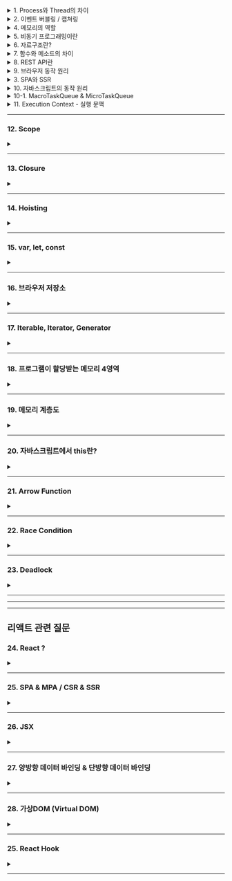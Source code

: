 
<details>  
<summary> 1. Process와 Thread의 차이</summary>
<br>
	
프로세스는 운영체제로부터 자원을 할당받는 작업의 단위로 개별적인 메모리 공간을 할당 받고  
쓰레드는 할당받은 자원을 이용하는 실행의 단위로 메모리의 Stack영역은 개별적으로 할당받고, Text, Data, Heap영역은 서로 공유한다  
프로세스는 서로 자원을 공유하지 않는 독립 구조를 가지기 때문에 안정성이 높지만  
컨텍스트 스위칭시 발생하는 오버헤드가 쓰레드에 비해 무겁고, 프로세스간 통신을 위해선 IPC라는 특수한 통신 기법을 사용해야 한다는 단점이 있다.  
쓰레드를 이용하면 시스템 콜이 줄어들어 시스템 자원 소모가 감소하고, 공유 자원 사용으로 인한 처리 비용 감소, 처리량 증가 등의 장점이 있지만  
자원을 공유하며 발생하는 문제가 있을 수 있고, 한 쓰레드의 문제가 다른 쓰레드에 영향을 끼칠 수 있다는 단점이 있다 	
</details>
 
<details>  
<summary> 2. 이벤트 버블링 / 캡쳐링</summary>
<br>  
	
이벤트 버블링은 이벤트 발생시 할당된 핸들러가 동작하고 최상위 요소까지 연속적으로 각각의 핸들러가 동작하는 흐름이고  
버블링을 document객체까지 진행되는데 이를 막고 싶으면 stopPropagation()메소드를 사용하면 된다  
만약 할당된 핸들러가 여럿일 경우에 모든 핸들러의 동작을 막고 싶으면 stopImmidiatePropagation() 메소드를 사용해야 한다  
이벤트 캡쳐링은 버블링과 반대로 최하위 요소까지 핸들러가 연속적으로 동작하는 흐름이다  
capture속성을 true로 설정해서 사용할 수 있다  
이벤트 버블링과 캡쳐링을 통해 이벤트 위임을 할 수 있는데 이벤트 위임을 구현하면  
이벤트 핸들러를 상위 요소에서 한번에 관리할 수 있고, 아직 생성되지않은 요소에도 이벤트 핸들러를 등록할 수 있다. 
		
- 이벤트 핸들러 : 이벤트가 발생했을 때 실행되는 함수
- 이벤트 핸들러 할당  
: HTML방식 ,DOM 프로퍼티 방식, `addEventListener(...)`,  
	```javascript
	//HTML방식
	<input value="클릭해 주세요." onclick="alert('클릭!')" type="button"> // 복수할당 불가능
	
	//DOM 프로퍼티 방식
	<input type="button" id="button" value="클릭해 주세요.">
	<script>
	  button.onclick = function() {
	    alert('클릭!');
	  };
	</script> // 복수의 핸들러 할당시 덮어씀
	```
- 이벤트 핸들러 제거 : `removeEventListener(...)`
- event.target : 이벤트가 발생한 가장 안쪽 요소(= 실제 이벤트가 시작된 요소)
- event.currentTarget : '현재' 실행중인 핸들러가 할당된 요소
- event.eventPhase : 현재 이벤트 흐름 단계(캡쳐링=1, 타깃=2, 버블링=3)

	
	
</details>

<details>  
<summary> 4. 메모리의 역할</summary>
<br>  
	
메모리는 대표적으로 RAM과 ROM으로 나눌 수 있다  
RAM은 Random Access Memory의 줄임말로 이름에서 알 수 있듯이 임의의 영역에 접근해 읽기와 쓰기를 할 수 있는 휘발성 메모리다  
어느 영역에 접근하든 동일한 시간이 걸린다는 특징이 있고 CPU의 처리결과나 사용할 데이터들을 준비하는 용도로 사용한다  
ROM은 Read Only Memory의 약자로 읽기만 가능한 비휘발성 메모리다  
변경 가능성이 없는 시스템 소프트웨어를 저장하는데 사용되고 수정이나 삭제를 위해선 특수한 방법을 사용해야 한다  
</details>

<details>  
<summary> 5. 비동기 프로그래밍이란</summary>
<br>  
	
비동기 프로그래밍은 시간일 걸리는 작업이 끝나지 않은 상태에서 다음 작업을 요청하여  
non-block방식으로 처리하는 프로그래밍 기법이다. 
Callback함수, Promise, await / async를 통해 구현할 수 있다

**Callback함수**는 함수의 인자로 들어가는 함수를 말하며 어떤 함수를 사용하냐에 따라 동기적 / 비동기적으로 선택해서 구현할 수 있다
간편하게 사용할 수 있지만 중첩이 과할경우 가독성도 안좋고 유지보수도 힘들어지는 Callback지옥을 만날 수 있다

**Promise**는 비동기 작업의 처리 결과에 따라 표준화된 방식으로 처리한다  
resolve와 reject라는 인자를 받고 성공시 then을 통해 resolve를, 실패시 catch를 통해 reject를, finally를 통해 성공 / 실패에 상관없는 결과값을 호출할 수 있다  
promise를 반환하기 때문에 promise chaining이 가능하지만 이 역시 중첩이 과하면 Callback지옥과 유사한 경험을 할 수 있다  

**async / await**을 통해 비동기를 동기적으로 보이게 해서 Promise를 단순화할 수 있다  
async 함수 내부에서 await 사용을 통해 구현할 수 있고 예외처리는 try/catch문으로 한다  
promise를 반환하기 때문에 await, then 등을 붙일 수 있고 사용법에 따라 동기적 / 비동기적으로 처리할 수 있다
  
</details>

<details>    
<summary> 6. 자료구조란? </summary>
<br> 
	
  자료구조는 데이터를 효율적으로 사용하기위해 체계적으로 저장하기 위한 방식으로  
  정수, 실수 같은 자료형을 나타내는 단순 구조,  
  배열, 연결리스트, 스택, 큐 등등의 선형 구조,  
  그래프, 트리같은 비선형 구조,  
  그리고 파일구조가 있다  
  
  **배열** : 동일한 타입의 데이터가 연속적으로 있는 가장 기본적인 자료구조, Index를 통해 접근할 수 있다  
  **연결 리스트** : 데이터와 포인터로 이루어진 노드들이 연결되어 리스트를 이루는 자료 구조, 단일 연결리스트, 이중 연결 리스트, 원형 연결 리스트가 있다  
  **스택** : 후입선출(LIFO) 방식으로 동작하는 자료 구조  
  **큐** : 선입선출(FIFO) 방식으로 동작하는 자료 구조  
  
  **트리** : root노드로 부터 뻗어나오는 child노드로 이뤄진 계층형 자료구조  
  **그래프** : 그래프는 노드와 간선을 하나로 모은 망형 자료구조로 객체간의 관계를 표현할 수 있고 무방향 그래프와 방향 그래프로 나뉜다
</details>

<details>    
<summary>7. 함수와 메소드의 차이</summary>
<br>  
	
  함수는 특별한 목적의 작업을 수행하기 위해 독립적으로 설계된 코드의 집합이다  
  메소드는 클래스 내부에 정의된 함수를 뜻한다
</details>
  
<details>  
<summary> 8. REST API란 </summary>
<br>  
	
REST는 'REpresentational State Transfer'의 약자로 직역하자면 `표현적인 상태 전달`이고  
API는 `소프트웨어간 지정된 방식으로 통신하기 위한 수단`이다  
즉 `표현적인 상태 전달을 통해 소프트웨어간 통신하는것`이 REST스러운 API라 할 수 있고   
CRUD같은 행위를 표현하기 위한 'HTTP Method'와 리소스 식별을 위한 'URI'의 조합을 통해 구현할 수 있고 결과로 응답코드를 받을 수 있다 
 
- HTTP Method는 POST, GET, PUT/PATCH, DELETE가 있다
- POST : 리소스 생성
- GET : 리소스 요청
- PUT : 전체 업데이트
- PATCH : 부분 업데이트
- DELETE : 삭제
- URI의 규칙은 `소문자`의 `명사`를 `복수형`으로 사용하고 `하이픈`을 사용하며 `파일 확장자는 포함시키지 않도록 한다`  
계층관계는 `슬래시`로 구분하지만 `마지막에는 슬래시를 포함시키지 않는다`

  - GET과 POST의 차이
      - GET은 `리소스 요청`을 위해 사용한다  
  캐쉬될 수 있고 브라우저 기록이 남으며 북마크로 추가도 가능하다  
  데이터 길이에 제한이 있고 `쿼리 스트링` 방식으로 전달되며 응답코드로 200(ok)을 받는다

      - POST는 `리소스 생성이나 업데이트`를 위해 사용한다  
  GET과는 반대로 캐시될수 없고 브라우저 기록도 안남으면 북마크 추가도 불가능하다  
  데이터 길이에 제한이 없고 `HTTP BODY`에 담겨 전달되고 응답코드는 201(create)을 받는다

</details>
  
<details>  
<summary> 9. 브라우저 동작 원리 </summary>
<br>  
	
브라우저의 로딩과정은 `파싱` - `스타일` - `레이아웃` - `페인트` - `합성` - `렌더`순으로 진행되는데  
`스타일` ~ `합성`까지의 단계를 렌더링이라 한다
1. <B>파싱</B> - HTTP통신을 통해 받은 `HTML파일`을 HTML파서로 파싱해서 `DOM트리`를 만들고  
CSS파서로 `StyleSheet`를 `CSSOM트리`로 만드는 단계
2. <B>스타일</B> - `파싱 결과물의 스타일을 매칭`시켜서 `렌더트리를 구성`하는 단계
3. <B>레이아웃</B> - 기기의 뷰포트 내에서 노드의 `정확한 위치나 크기를 계산하는 과정`으로 경우에 따라 `'reflow'`라고도 한다
4. <B>페인트</B> - 렌더트리의 각 노드를 `화면의 실제 픽셀로 변환하는 단계`로 `위치와 관계없는 CSS속성`을 적용한다
5. <B>합성</B> - 화면에 표시하기 위해 페이지에 페인트 된 부분을 합치는 과정

렌더링은 상황에 따라 반복이 될 수 있고 성능을 많이 잡아먹는다  
DOM이 추가혹은 삭제될때, 기하학적 변화가 있을때는 <B>reflow</b>가 발생하고  
기하학적 변화 없이 CSS가 변경되는 상황에는 <b>repaint</b>가 발생한다  

HTML파서는 파싱중에 `<script>`태그를 만나면 DOM파싱을 중단하고 자바스크립트 엔진에게 제어권한을 넘긴다  
자바스크립트 엔진은 `<script>`태그 내부 혹은 src 속성에 정의된 js파일을 로드, 파싱, 컴파일하는 괴정을 거친 후 HTML파서에게 제어권한을 넘긴다  
`<script>`태그를 만나면 HTML파서가 중단된다는 문제가 있기 때문에 `<body>`태그 최하단에 `<script>`태그를 작성하거나 `async` 혹은 `defer` 속성을 이용해서 문제를 해결한다  
</details>

<details>  
<summary> 3. SPA와 SSR</summary>
<br>  
	
<b>SPA</b>는 Single Page Application의 약자로 `Client Side Rendering 방식`을 사용한다  
클라이언트 사이드 렌더링은 서버로부터 빈 뼈대 HTML파일을 받은 뒤 자바스크립트 코드를 통해  
동적으로 DOM을 생성하고 렌더링한다  
클라이언트에서 작업을 처리하기 때문에 `서버의 부담이 줄어들`고, `깜빡임이 없어져` 사용자 경험이 좋아지고,  
새로운 요청이 있으면 `변경해야할 부분만 갱신`하기 때문에 구동속도가 빨라지고 `TTV와 TTI의 간극이 없다`는 장점이 있지만. 
`초기 로딩`이 오래걸리고 `검색엔진최적화`에 좋지 않다는 단점이 있다  

<b>SSR</b>은 Server Side Rendering의 줄임말로 `Multi Page Application`의 렌더링 방식이다  
`초기 로딩`이 빠르고 `검색 엔진 최적화`에 유리하지만  
`깜빡임 이슈`가 있고 `서버 과부하`가 될 수 있으며 HTML렌더를 통해 View는 가능하지만  
자바스크립트 로직을 연결해야 Interaction이 가능하기 때문에 `TTV와 TTI간에 공백기간`이 존재한다는 단점이 있다    
</details>

<details>  
<summary>10. 자바스크립트의 동작 원리</summary>
<br>  
	
  자바스크립트는 싱글스레드 언어지만 Web API를 통해 비동기 작업을 처리한다  
  작업들은 콜스택에 적재되어 후입선출(LIFO) 방식으로 처리되는데 시간이 필요한 작업은 Web API로 넘기고 다음 작업을 처리한다  
  Web API에서 작업을 처리하고 결과를 태스크큐에 넣어주고 이는 선입선출`FIFO`방식으로 처리되며 처리시기는 이벤트루프가 결정한다  
  콜 스택의 작업이 끝나고 비었을 때 이벤트루프에 의해 태스크큐의 첫번째 태스크가 콜 스택으로 들어가고 콜 스택은 이 작업을 처리한다   
</details>

<details>
<summary>10-1. MacroTaskQueue & MicroTaskQueue</summary>  
<br>  
	
태스크큐는 구체적으로 매크로태스크큐와 마이크로태스크큐로 나뉘는데  
이는 어떤 함수를 사용하냐에 따라 달라진다  
콜백함수를 매크로태스크큐에 넣는 대표적인 함수는 setTimeout, setInterval이 있고,   
마이크로태스크큐에 넣는 대표적인 함수는 Promise가 있다  
이벤트 루프는 마이크로태스크를 먼저 처리하고 매크로태스크를 처리한다  
만약 이벤트 루프를 막을 우려가 있는 무거운 연산은 WebWorker를 통해 처리하도록 한다  

[Web Worker 사용경험](https://coqoa.tistory.com/118)  
</details>

<details>  
<summary>11. Execution Context - 실행 문맥</summary>
<br>  
	
  실행문맥은 코드를 실행하기 위한 조건이나 상태를 모아놓은 객체다  
  처음 자바스크립트 코드를 실행하면 콜 스택에 **전역 컨텍스트**가 생성되고 이는 종료시 사라진다  
  이후에 함수를 호출하면 콜 스택에 **함수 컨텍스트**를 적재하고 콜스택은 이를 후입선출(LIFO)방식으로 처리하며 함수 호출 완료시 함수컨텍스트는 사라진다  
  실행문맥은 Scope를 참조하고 Lexical환경을 통해 호이스팅, 클로저 기능을 사용한다  
</details>

---

### 12. Scope
  <details>  
  <summary></summary>
  
  Scope는 변수의 유효범위를 뜻한다  
  전역 스코프와 지역 스코프 로 나뉘는데 전역 스코프에 선언된 변수는 전역 변수라 하고 어느 곳에서든 해당 변수에 접근할 수 있다  
  지역 스코프에 선언된 변수는 지역 변수라 하고 해당 지역과 하위지역에서만 접근할 수 있다  
  
  자바스크립트는 기본적으로 함수 레벨 스코프를 따르기 때문에 var 키워드를 이용했을 때 함수 내부에서 선언시 지역스코프에 할당되고 그 외에는 전역 스코프에 할당된다  
  이후에 ES6에서 추가된 let과 const는 블록 레벨 스코프를 따르는데 이는 선언 위치에 따라 스코프를 할당한다  
  
  ```
  * 함수 레벨 스코프 : 함수 내부를 제외한 곳에서 선언하면 Global Scope 할당, 함수 내부는 Local Scope  
  * 블럭 레벨 스코프 : 선언한 위치에 따라 Scope 할당  
  ```
  
  </details>

---

### 13. Closure
  <details>  
  <summary></summary>
  
  클로저에 대한 MDN의 설명은 '함수와 함수가 선언된 Lexical환경의 조합' 이라고 한다.  
  실행 문맥의 Lexical환경에는 `Environment Record(환경레코드)`와 `Outer Environment Reference (외부환경 레퍼런스)`가 있다.  
  이 중 `외부환경 레퍼런스`는 외부 Lexical환경을 참조하는 포인터다  
  이 포인터는 스코프 중첩 구조에서 스코프 탐색을 위해 사용한다  
  즉, 클로저는 내부 함수에서 외부함수로 접근할 수 있는 기능을 제공해서 효율적인 식별자 결정을 가능케 하는 수단이다.  
  
  </details>

---
### 14. Hoisting
  <details>  
  <summary></summary>
  
  호이스팅은 선언문이 유효범위의 최상단으로 끌어올려지는듯한 현상을 말한다  
  자바스크립트는 함수를 실행하기 전 전체코드를 스캔해서 얻은 '변수와 같은 정보'를 환경 레코드에 기록해둔다  
  환경 레코드는 실행 문맥의 Lexical 환경에 존재하는 '식별자와 식별자에 바인딩 된 값'을 기록해둔 객체이다  
  호이스팅은 변수 호이스팅과 함수 호이스팅으로 나뉜다  
  
### 변수 호이스팅  

  #### var  
호이스팅 되면서 초기화 된다. 선언문 라인 이전에 접근 시 undefined를 반환한다  
  #### let, const
호이스팅은 되지만 초기화는 각각 선언문 라인에서 이뤄진다.  
선언문 라인 이전까지의 영역을 TDZ라 하고 이 TDZ에서 접근시 Reference Error를 반환한다
  * TDZ (Temporal Dead Zone) - 호이스팅 된 후부터 선언라인 이전까지 접근할 수 없는 영역 (일시적 사각지대)  
	  
### 함수 호이스팅
#### 함수 표현식  
변수에 할당하기 때문에 변수 호이스팅과 동일하게 동작한다  
#### 함수 선언식  
함수 선언과 동시에 환경 레코드에 완성된 함수 객체를 기록하기 때문에 선언문 라인 이전에도 사용할 수 있다  
  
  </details>

---
### 15. var, let, const
  <details>  
  <summary></summary>
  
  - var : 재선언 / 재할당 가능, 함수 레벨 스코프
  - let : 재선언 불가능, 재할당 가능, 블럭 레벨 스코프
  - const : 재선언 불가능, 재할당 불가능, 블럭 레벨 스코프
  
  - #### var를 안 쓰는 이유?
  	- 함수 레벨 스코프를 따르기 때문에 의도치 않게 전역 변수를 사용할 수 있고,  
	  재선언이 되기 때문에 여기저기서 변수의 중복이 발생할 수 있다  
	  이런 단점들로 인해 가독성이 떨어지고 유지보수가 힘들어지는건 물로 성능 하락에도 영향을 줄 수 있으므로 사용을 지양해야 한다
  
  </details>

---  

### 16. 브라우저 저장소
  <details>
  <summary></summary>
  HTTP는 요청에 대한 응답을 보내고 접속을 끊고 `비연결성(connectionless)`  
  상태 정보를 저장하지 않는 `무상태성(stateless)` 특징이 있다
  이런 특징덕분에 자원 낭비가 줄지만 매번 통신을 할 때마다 새로 연결해줘야하는 단점이 있기 때문에  
  쿠키와 웹스토리지 같은 브라우저 저장소를 사용한다  
  
#### 쿠키  

- 만료 기한이 있는 `키-밸류` 형태의 작은 데이터 파일로 HTTP요청과 응답 시 HTTP헤더에 담겨서 전송된다 
- 만료일을 지정한 쿠키를 `영구쿠키`라 하고 이는 브라우저를 닫아도 삭제되지 않는다   
- 만료일을 지정하지 않은 쿠키를 `세션쿠키`라 하고 이는 브라우저를 닫으면 삭제된다  
- 쿠키는 `저장 용량이 작고` `보안에 취약`하며 매번 서버에 전송되기 때문에 `네트워크 리소스가 낭비되고 불필요한 트래픽이 발생할 수 있다`는 단점이 있다  

- 클라이언트에서 HTTP요청시 서버는 HTTP헤더에서 쿠키를 확인하고 없다면 생성,  
  있으면 변경된 상태 정보를 수정한 뒤 HTTP헤더에 담아서 응답한다   

#### 세션  

- 세션은 쿠키를 기반으로 하지만 사용자 정보를 `서버`에 저장/관리한다
- 클라이언트 요청시 서버의 세션DB에 리소스를 생성하고 `세션ID를 발급`한 뒤 쿠키에 포함해서 응답한다
- 이후부터는 요청시 받은 쿠키에서 세션ID를 확인해서 세션DB의 데이터를 응답한다
- 즉, 쿠키를 `세션ID 전달 매개체`로만 사용해서 되어 쿠키에 비해 보안성이 좋아졌다  
- 하지만 이 역시 보안에 취약하므로 민감한 데이터는 서버측에서 `암호화`하는 과정이 필요하다
- 또, 세션이 늘어날 수록 서버에 차지하는 비중이 늘어나고 `서버 과부하의 원인`이 될 수 있다

#### 웹스토리지  
- 쿠키와 유사하지만 쿠키의 단점을 일부 개선했다
	- 5MB의 비교적 큰 저장 용량
	- 요청마다 서버로 전송하지 않음
	- `객체` 정보 저장 가능 
- 지속성에 따라 `로컬 스토리지`와 `세션스토리지`로 구분
	- 로컬스토리지 : 브라우저에 반영구적으로 저장되어 된다
	- 세션스토리지 : 세션 단위로 저장되고 브라우저 탭이나 창을 닫으면 데이터가 사라진다
  </details>

---
### 17. Iterable, Iterator, Generator
<details>
<summary></summary>

#### Iterable 
Iterable은 `순회 가능한 자료구조`로 for..of문을 순회하거나 Spread문법의 대상으로 이용할 수 있다.  
이터러블은 Symbol.Iterator라는 메서드를 소유하고 이 메서드는 `Iterator`를 반환한다

#### Iterator
`next()`메소드를 통해 이터러블 요소를 탐색하고 `IteratorResult객체`를 반환한다  
`IteratorResult객체`는 `value`와 `done` 2가지의 property를 가지고 있는데,  
`value`는 '최근 순회 요소', `done`은 '순회 완료 여부에 따른 boolean값'을 반환한다  

```
배열과 이터레이터의 차이점

  배열은 Random Access가 가능하지만 이터레이터는  
  next메서드를 사용하는 순차적인 접근만 지원한다
  
  배열은 더 기능이 많고 무거우며 이터레이터로 변환이 가능하지만 
  모든 요소를 메모리에 올리기 때문에 이는 자원 낭비가 될 수도 있다
  
  반면에 이터레이터는 비교적 기능이 간단하고 가볍다
  사용할 변수만 메모리에 올리면 되기 때문에 자원을 효율적으로 사용할 수 있다 
  때문에 일정한 규칙이 존재하는 수열과 같은 데이터를 다루는 작업에 적합하다 
```
#### Generator

함수의 실행을 멈췄다가 재개할 수 있는 기능을 가진 `Iterator`  
- function에 `*`을 붙여서 함수를 만들고 내부에 `yield` 키워드를 사용해서 함수의 실행을 멈출 위치를 지정한다  
- `next()`메서드를 호출하면 다음 `yield`까지 진행후 멈춘다  
- next 메소드를 호출하면`함수.next()` value와 done property를 반환하는데 value는 `yield의 값`을, done은 `boolean값`을 반환한다(실행이 끝나면 true)
- next()메소드 이외에도 return(), throw() 메소드를 사용할 수 있다 
	- `return('값')`  
		value의 값으로 yield대신 작성한 값을 반환하고 제너레이터를 종료시킨다   
		주의사항 : done이 true가 되면 value는 undefined가 된다 
    - `throw()`  
	제너레이터의 실행을 재개시키고 제너레이터 함수의 실행 문맥 속에 error를 넣는다
</details>

---
	
### 18. 프로그램이 할당받는 메모리 4영역
<details>
<summary></summary>

##### Text  
실행할 프로그램의 코드가 저장되는 코드영역

##### Data  
전역변수, 정적변수가 저장되는 영역  
메인 함수 전에 선언되어 프로그램이 끝날 때 까지 메모리에 남있음

##### Heap  
사용자에 의해 관리되는 동적 할당 변수들이 저장되는 영역  
메모리의 낮은 주소에서 높은 주소로 할당된다

##### Stack  
함수의 호출과 관계되는 지역변수, 매개변수가 저장되는 영역    
함수의 호출과 함께 할당되고 호출 완료시 소멸된다  
메모리의 높은 주소에서 낮은 주소 방향으로 할당된다  

</details>
	
---
	
### 19. 메모리 계층도
  <details>   
  <summary></summary>
	  
 메모리 계층은 크게 `레지스터` - `캐시` - `주기억장치` - `보조기억장치`로 나뉜다  
- 레지스터  
  프로세서에 위치한 소량의 데이터나 처리중인 중간 결과 값과 같이 프로세스가 바로 사용할 수 있는 데이터를 담고 있는 영역
  
- 캐시  
시간적, 공간적 지역성을 기반으로 가장 중요하고 자주 접근될 것 같은 데이터를 보관하는 영역
CPU와 메모리 간 속도차이로 발생하는 성능 저하를 막는 역할을 하고  
캐시메모리는 CPU뿐 아니라 메모리, ssd, hdd, 파일시스템, 브라우저 등등 다양하게 사용된다

- 주기억장치  
  CPU 외부에 존재하지만 CPU에서 직접 접근이 가능한 메모리로 cpu의 처리  결과, 현재 필요한 데이터, 가까운 미래에 필요할 것 같은 데이터를 준비하는 용도로 사용한다
  휘발성 메모리 RAM과 비휘발성 메모리 ROM이 있다
  
- 보조기억장치  
  CPU에서 직접 접근이 불가능한 영역으로 데이터 처리를 위해  
  보조기억장치의 데이터를 캐시 또는 메모리로 이동시키고 cpu는 이에 접근한다

```
 레지스터와 캐시는 CPU 내부에, 메모리는 CPU 외부에 존재한다.
```
  </details>

---

### 20. 자바스크립트에서 this란?
  <details>    
  <summary></summary>
  
  this는 호출하는 위치에 따라 다른 값을 반환하는 '자기 참조 변수'다  
  1. 일반 함수 : 전역에 선언된 일반 함수는 window객체의 메소드이므로 window를 가리킴
  2. 화살표 함수 : 외부 함수의 this
  3. 생성자 함수 : new를 통해 생성된 객체
  4. 객체의 메서드 : 메서드 자신을 호출한 객체
  5. addEventListener : HTML요소
  6. strict모드 : undefined
  
  명시적 바인딩을 위해 apply, call, bind 메소드를 사용한다
  - apply와 call은 첫 번째 인자로 this를 바인딩 한다
  - apply : 두 번째 인자로 parameter를 받는다
  - call : 두 번째 인자로 배열을 받는다.
  - bind : 새로운 함수를 만들어 리턴해주기 때문에 새로운 변수에 담아서 실행해야한다
  
  </details>

---

### 21. Arrow Function
  <details>    
  <summary></summary>
  
function키워드 대신 화살표를 사용해서 보다 간략한 방법으로 함수를 선언할 수 있다.  
익명 함수로만 사용할 수 있기 때문에 호출을 위해선 함수 표현식을 사용하고 콜백 함수로 사용할 수도 있다.  
일반 함수와 화살표 함수는 this의 차이 때문에 주의해서 사용해야한다.  

1. this에 바인딩할 객체가 정적으로 결정되는데 이를 Lexical Scope라 하고 외부 스코프의 this를 가리킨다  
(일반 함수는 바인딩할 객체가 호출 함수에 따라 동적으로 결정된다)  

2. 생성자 함수에 사용할 수 없다

3. 메소드에 사용하면 상위 스코프인 window를 가리키므로 사용하면 안된다  
(일반 함수는 메소드를 호출하는 객체 자신을 가리킨다) 

4. addEventListener에 사용하면 상위 컨텍스트인 전역 객체 window를 가리킨다  
(일반 함수는 HTML요소를 가리킴)

5. apply, call, bind등 명시적 바인딩을 위한 메소드를 사용하지 못한다

  </details>

---

### 22. Race Condition  
<details>  
<summary></summary>

둘 이상의 프로세스가 공유변수에 동시접근해서 실행 순서에 따라 결과가 달라지는 현상으로  
세가지 조건을 만족하면 Race Condition을 해결할 수 있다.   

- 하나의 자원에는 하나의 프로세스만 접근할 수 있도록 한다.  
- 임계 영역이 비었을 때 프로세스가 진입할 수 있도록 해서 교착 상태를 예방한다.
- 프로세스의 임계영역 진입 요청이 있으면 무한정 대기하지 않도록  
다른 프로세스의 진입 횟수에 제한을 줘서 기아 상태를 예방한다.

</details>

---

### 23. Deadlock
<details>
<summary></summary>

둘 이상의 작업이 자원을 점유하며 상대방의 작업이 끝나기만을 기다리며 자신의 작업을 수행하지 못하는 상태  

- 하나의 프로세스가 임계영역에서 작업중일 때 다른 프로세스는 진입할 수 없도록 하는 `상호배제조건`
- 프로세스가 자원을 점유한 상태로 자원을 기다리는 `점유대기 조건`
- 할당받은 자원을 스스로 반납하지 않는 한 뺏기지 않는 `비선점 조건`
- 자원을 요청하는 프로세스와 할당받은 프로세스간 순환이 발생하는 `순환대기 조건`  

이 4가지 조건을 만족할 때 `교착상태`가 발생할 수 있다.

이런 교착상태를 해결하기 위해선 `예방, 회피, 탐지 및 회복, 무시` 4가지 방법이 있다
- `예방`은 교착상태가 발생하기 전 4가지 조건중 하나를 제거하는 방법으로 자원 낭비가 가장 심하다
- `회피`는 프로세스가 자원을 요구하면 자원 할당 후에도 안정상태로 남는지 미리 확인하는 방법이다
- `탐지 및 회복`은 말그대로 문제 발생시 탐지 후 회복하는 방법으로 관련 프로세스를 하나씩 혹은 모두 중지시키거나 자원을 빼앗는 방법이다  

현대의 운영체제는 위의 방법들이 많은 오버헤드를 발생시키기 때문에 교착상태를 무시하는 행동을 취한다
- `무시` 방법을 통해 교착상태가 발생하면 프로세스가 느려지는 이상반응이 생기기 때문에 사용자가 해당 프로세스를 직접 종료시킨다

</details>

---
---
---
## 리액트 관련 질문

### 24. React ?
<details>
<summary></summary>

리액트는 Single Page Application의 UI를 생성하는데 집중한 자바스크립트 라이브러리이다  
1. Single Page Application의 특징을 가짐
2. JSX를 사용  
3. 단방향 데이터바인딩 지원  
4. 가상 DOM을 이용한 퍼포먼스 최적화  
5. 컴포넌트 기반 프로그래밍 등의 특징이 있다
6. 리액트네이티브를 익히면 웹과 앱 모두 대응이 가능하다

</details>

---
### 25. SPA & MPA / CSR & SSR
<details>
<summary></summary>

<b>SPA</b>는 Single Page Application의 약자로 <b>CSR</b> (Client Side Rendering)방식으로 렌더링한다.  
Client Side Rendering은 서버로부터 빈 뼈대 HTML파일을 받은 뒤 `<script>`태그에 정의된 자바스크립트 코드를 통해  
동적으로 DOM을 생성하고 렌더링한다  
클라이언트에서 작업을 처리하기 때문에 `서버의 부담`이 줄어들고,  
`깜빡임 이슈`가 없어 사용자 경험이 좋아지고,  
새로운 요청이 있으면 `변경해야할 부분만 갱신`하기 때문에 구동속도가 빨라지고,  
자바스크립트를 통해 동적으로 DOM을 생성하기 때문에 TTV와 TTI의 간극이 없다는 <b>장점</b>이 있지만  
리소스를 한번에 받기 때문에 초기 구동이 오래걸리고,  
검색 엔진 최적화`(SEO - Search Engine Optimization)`에 좋지 않다는 <b>단점</b>이 있다

<b>MPA</b>는 Multi Page Application의 약자로 <b>SSR</b> (Server Side Rendering)방식으로 렌더링한다.  
SSR은 전통적인 웹의 형태인데  
초기 로딩이 빠르고 검색 엔진 최적화에 유리하다는 <b>장점</b>이 있지만  
깜빡임 이슈가 있고,  
서버측에서 연산을 수행하기 때문에 서버 과부하가 될 수 있으며,  
HTML렌더를 통해 View는 가능하지만 자바스크립트 로직을 연결해야 Interaction이 가능하기 때문에  
TTV와 TTI간에 공백기간이 존재한다는 <b>단점</b>이 있다  

</details>

---
### 26. JSX
<details>
<summary></summary>
  
JSX는 HTML 확장언어로 HTML에서 자바스크립트 변수를 바로 사용할 수 있는 템플릿언어다. 
JSX를 통해 데이터 바인딩이 쉬워진다. JSXsms HTML의 확장 언어기 때문에 익히기 쉽다는 장점도 있다.
</details>

---
### 27. 양방향 데이터 바인딩 & 단방향 데이터 바인딩
<details>
<summary></summary>
  
- 양방향 데이터 바인딩   
UI를 감지하는 watcher와 데이터 변경을 감지하는 watcher가 UI와 데이터를 동기화 시켜주는 방식으로  
코드가 간결해지는 장점이 있지만 변화에 따라 DOM객체 전체를 렌더링해서 데이터를 바꿔주므로 성능이 감소하는 경우가 있다  

- 단방향 데이터 바인딩  
하나의 watcher가 데이터 변경을 감지하면 UI를 갱신하고 UI가 데이터를 갱신하려면 이벤트를 통해서 갱신할 수 있는 방식으로  
데이터 갱신에 따른 성능변화가 없고,  
코드 흐름이 단순해져 이해하기 쉬워지고,  
데이터 추적과 디버깅이 쉬워진다는 장점이 있으나,  
코드가 길어진다는 단점이 있다
</details>

---
### 28. 가상DOM (Virtual DOM)
	
<details>
<summary></summary>
	
가상돔은 DOM을 추상화 시킨 객체다  
렌더링은 상황에 따라 반복이 될 수 있고 성능을 많이 잡아먹는다  
직접 DOM을 조작할 경우 리렌더링`(reflow 및 repaint)`이 발생하기 때문에  
성능이 저하되고 깜빡임 이슈가 생겨서 사용성이 안좋아진다.  
이런 단점을 해결하기 위해 가상DOM을 사용하는데 변경사항 발생시 가상DOM에서 연산을 수행하고  
이전 가상DOM과 현재 가상DOM을 비교 후 실제 DOM을 갱신한다.  
가상DOM을 통해 깜빡임 이슈를 해결할 수 있고 리렌더링을 최소화해서 성능 개선도 할 수 있다.  
```
DOM이 추가혹은 삭제될때, 기하학적 변화가 있을때는 reflow가 발생하고  
기하학적 변화 없이 CSS가 변경되는 상황에는 repaint가 발생한다  
```
</details>

---

### 25. React Hook
		
<details>
<summary></summary>
	
- useState  
상태 관리를 위한 Hook으로 
상태 값 갱신 함수 변경을 통해 스크린 렌더링 없이 상태 값을 변경하는 기능
- useEffect  
컴포넌트가 렌더링 될 때마다 특정 작업을 수행하는 Hook으로  
배열로 받는 두 번째 인자를 통해 처리 시기를 결정할 수 있다  
배열을 생략하면 리렌더링 될 때마다 실행하고, 빈 배열을 넣으면 최초 렌더링시에만 실행하며,  
state값을 넣은 배열은 해당 state가 변경될 때 마다 실행한다
- useRef  
특정 DOM을 선택할 때 혹은 리렌더링이 되도 값을 유지하고 싶을 때 사용하는 Hook으로  
모바일 키보드의 done버튼을 통해 다음 입력창으로 넘어가기위해서, 애니메이션이나 랜덤 숫자 할당을 할 때 값을 유지하기 위해서 사용해본 경험이 있다.
	
</details>

---

	
	
